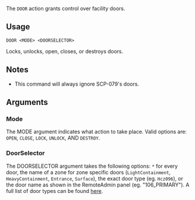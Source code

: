 The `DOOR` action grants control over facility doors.

## Usage
```
DOOR <MODE> <DOORSELECTOR>
```
Locks, unlocks, open, closes, or destroys doors.

## Notes
* This command will always ignore SCP-079's doors.

## Arguments
### Mode
The MODE argument indicates what action to take place. Valid options are: `OPEN`, `CLOSE`, `LOCK`, `UNLOCK`, AND `DESTROY`.

### DoorSelector
The DOORSELECTOR argument takes the following options: `*` for every door, the name of a zone for zone specific doors (`LightContainment`, `HeavyContainment`, `Entrance`, `Surface`), the exact door type (eg. `Hcz096`), or the door name as shown in the RemoteAdmin panel (eg. "106_PRIMARY"). A full list of door types can be found [here](https://exiled-team.github.io/EXILED/api/Exiled.API.Enums.DoorType.html).